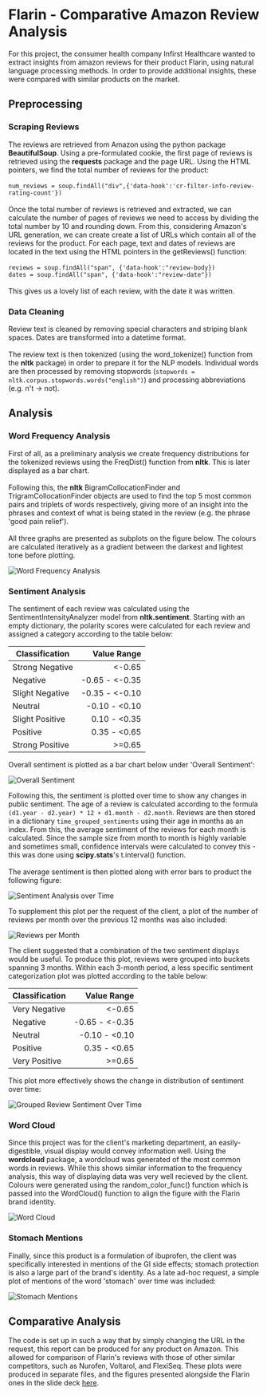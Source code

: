 # Flarin - Comparative Amazon Review Analysis

For this project, the consumer health company Infirst Healthcare wanted to extract insights from amazon reviews for their product Flarin, using natural language processing methods. In order to provide additional insights, these were compared with similar products on the market.

## Preprocessing

### Scraping Reviews

The reviews are retrieved from Amazon using the python package **BeautifulSoup**. Using a pre-formulated cookie, the first page of reviews is retrieved using the **requests** package and the page URL. Using the HTML pointers, we find the total number of reviews for the product: \
\
`num_reviews = soup.findAll("div",{'data-hook':'cr-filter-info-review-rating-count'})`\
\
Once the total number of reviews is retrieved and extracted, we can calculate the number of pages of reviews we need to access by dividing the total number by 10 and rounding down. From this, considering Amazon's URL generation, we can create create a list of URLs which contain all
of the reviews for the product. For each page, text and dates of reviews are located in the text using the HTML pointers in the getReviews() function: \
\
`reviews = soup.findAll("span", {'data-hook':"review-body})`\
`dates = soup.findAll("span", {'data-hook':"review-date"})`\
\
This gives us a lovely list of each review, with the date it was written.

### Data Cleaning

Review text is cleaned by removing special characters and striping blank spaces. Dates are transformed into a datetime format. \
\
The review text is then tokenized (using the word_tokenize() function from the **nltk** package) in order to prepare it for the NLP models. Individual words are then processed by removing stopwords (`stopwords = nltk.corpus.stopwords.words("english")`) and processing abbreviations (e.g. n't -> not).

## Analysis

### Word Frequency Analysis

First of all, as a preliminary analysis we create frequency distributions for the tokenized reviews using the FreqDist() function from **nltk**. This is later displayed as a bar chart.\
\
Following this, the **nltk** BigramCollocationFinder and TrigramCollocationFinder objects are used to find the top 5 most common pairs and triplets of words respectively, giving more of an insight into the phrases and context of what is being stated in the review (e.g. the phrase 'good pain relief').\
\
All three graphs are presented as subplots on the figure below. The colours are calculated iteratively as a gradient between the darkest and lightest tone before plotting.

![Word Frequency Analysis](/Flarin/flarin_word_frequencies.png)

### Sentiment Analysis

The sentiment of each review was calculated using the SentimentIntensityAnalyzer model from **nltk.sentiment**. Starting with an empty dictionary, the polarity scores were calculated for each review and assigned a category according to the table below:

|Classification |Value Range   |
|-------------- |-------------:|
|Strong Negative|<-0.65        |
|Negative       |-0.65 - <-0.35|
|Slight Negative|-0.35 - <-0.10|
|Neutral        |-0.10 - <0.10 |
|Slight Positive|0.10 - <0.35  |
|Positive       |0.35 - <0.65  |
|Strong Positive|>=0.65        |

Overall sentiment is plotted as a bar chart below under 'Overall Sentiment':

![Overall Sentiment](/Flarin/flarin_sentiment_analysis.png)

Following this, the sentiment is plotted over time to show any changes in public sentiment. The age of a review is calculated according to the formula `(d1.year - d2.year) * 12 + d1.month - d2.month`. Reviews are then stored in a dictionary `time_grouped_sentiments` using their age in months as an index.
From this, the average sentiment of the reviews for each month is calculated. Since the sample size from month to month is highly variable and sometimes small, confidence intervals were calculated to convey this - this was done using **scipy.stats**'s t.interval() function.\
\
The average sentiment is then plotted along with error bars to product the following figure:

![Sentiment Analysis over Time](/Flarin/flarin_sentiment_over_time.png)

To supplement this plot per the request of the client, a plot of the number of reviews per month over the previous 12 months was also included:

![Reviews per Month](/Flarin/flarin_reviews_12_month.png)

The client suggested that a combination of the two sentiment displays would be useful. To produce this plot, reviews were grouped into buckets spanning 3 months. Within each 3-month period, a less specific sentiment categorization plot was plotted according to the table below:

|Classification |Value Range   |
|-------------- |-------------:|
|Very Negative  |<-0.65        |
|Negative       |-0.65 - <-0.35|
|Neutral        |-0.10 - <0.10 |
|Positive       |0.35 - <0.65  |
|Very Positive  |>=0.65        |

This plot more effectively shows the change in distribution of sentiment over time:

![Grouped Review Sentiment Over Time](/Flarin/flarin_sentiment_distribution.png)

### Word Cloud

Since this project was for the client's marketing department, an easily-digestible, visual display would convey information well. Using the **wordcloud** package, a wordcloud was generated of the most common words in reviews. While this shows similar information to the frequency analysis, this way
of displaying data was very well recieved by the client. Colours were generated using the random_color_func() function which is passed into the WordCloud() function to align the figure with the Flarin brand identity.

![Word Cloud](/Flarin/flarin_wordcloud.png)

### Stomach Mentions

Finally, since this product is a formulation of ibuprofen, the client was specifically interested in mentions of the GI side effects; stomach protection is also a large part of the brand's identity. As a late ad-hoc request, a simple plot of mentions of the word 'stomach' over time was included:

![Stomach Mentions](/Flarin/flarin_stomach_mentions.png)

## Comparative Analysis

The code is set up in such a way that by simply changing the URL in the request, this report can be produced for any product on Amazon. This allowed for comparison of Flarin's reviews with those of other similar competitors, such as Nurofen, Voltarol, and FlexiSeq. These plots were produced in separate
files, and the figures presented alongside the Flarin ones in the slide deck [here](AmazonReviewsSummary.pptx).
